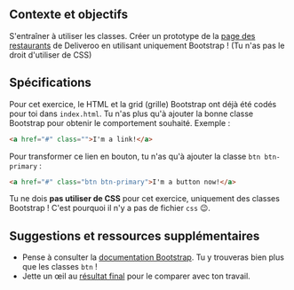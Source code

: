 ## Contexte et objectifs

S'entraîner à utiliser les classes. Créer un prototype de la [page des restaurants](http://lewagon.github.io/bootstrap-challenges/02-Bootstrap-prototyping) de Deliveroo en utilisant uniquement Bootstrap ! (Tu n'as pas le droit d'utiliser de CSS)

## Spécifications

Pour cet exercice, le HTML et la grid (grille) Bootstrap ont déjà été codés pour toi dans `index.html`.
Tu n'as plus qu'à ajouter la bonne classe Bootstrap pour obtenir le comportement souhaité. Exemple :

```html
<a href="#" class="">I'm a link!</a>
```

Pour transformer ce lien en bouton, tu n'as qu'à ajouter la classe `btn btn-primary` :

```html
<a href="#" class="btn btn-primary">I'm a button now!</a>
```

Tu ne dois **pas utiliser de CSS** pour cet exercice, uniquement des classes Bootstrap ! C'est pourquoi il n'y a pas de fichier `css` 😉.

## Suggestions et ressources supplémentaires

- Pense à consulter la [documentation Bootstrap](https://getbootstrap.com/docs/4.2). Tu y trouveras bien plus que les classes `btn` !
- Jette un œil au [résultat final](http://lewagon.github.io/bootstrap-challenges/02-Bootstrap-prototyping) pour le comparer avec ton travail.
